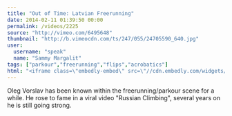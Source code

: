 ```yaml
---
title: "Out of Time: Latvian Freerunning"
date: 2014-02-11 01:39:50 00:00
permalink: /videos/2225
source: "http://vimeo.com/6495648"
thumbnail: "http://b.vimeocdn.com/ts/247/055/24705590_640.jpg"
user:
  username: "speak"
  name: "Sammy Margalit"
tags: ["parkour","freerunning","flips","acrobatics"]
html: "<iframe class=\"embedly-embed\" src=\"//cdn.embedly.com/widgets/media.html?src=http%3A%2F%2Fplayer.vimeo.com%2Fvideo%2F6495648&src_secure=1&url=http%3A%2F%2Fvimeo.com%2F6495648&image=http%3A%2F%2Fb.vimeocdn.com%2Fts%2F247%2F055%2F24705590_640.jpg&key=daaebf4d9cdd46779200162d0ca86e20&type=text%2Fhtml&schema=vimeo\" width=\"640\" height=\"352\" scrolling=\"no\" frameborder=\"0\" allowfullscreen></iframe>"
---
```


Oleg Vorslav has been known within the freerunning/parkour scene for a while. He rose to fame in a viral video "Russian Climbing", several years on he is still going strong.